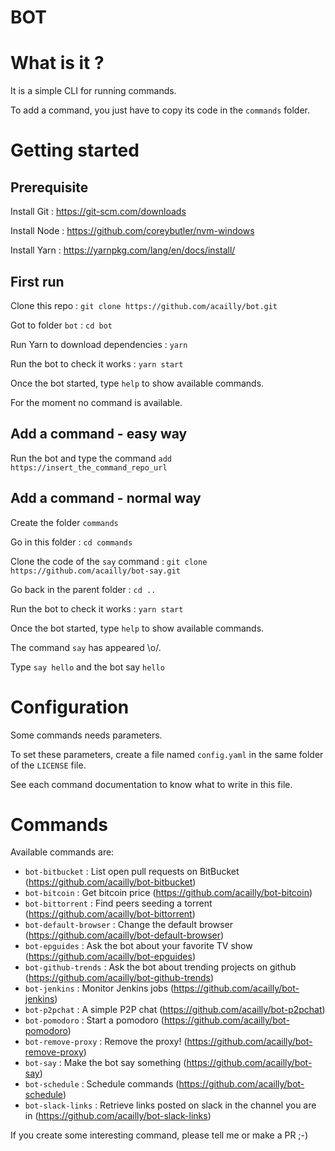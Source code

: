 # BOT

# What is it ?

It is a simple CLI for running commands.

To add a command, you just have to copy its code in the `commands` folder.

# Getting started

## Prerequisite

Install Git : https://git-scm.com/downloads

Install Node : https://github.com/coreybutler/nvm-windows

Install Yarn : https://yarnpkg.com/lang/en/docs/install/

## First run

Clone this repo : `git clone https://github.com/acailly/bot.git`

Got to folder `bot` : `cd bot`

Run Yarn to download dependencies : `yarn`

Run the bot to check it works : `yarn start`

Once the bot started, type `help` to show available commands.

For the moment no command is available.

## Add a command - easy way

Run the bot and type the command `add https://insert_the_command_repo_url`

## Add a command - normal way

Create the folder `commands`

Go in this folder : `cd commands`

Clone the code of the `say` command : `git clone https://github.com/acailly/bot-say.git`

Go back in the parent folder : `cd ..`

Run the bot to check it works : `yarn start`

Once the bot started, type `help` to show available commands.

The command `say` has appeared \o/.

Type `say hello` and the bot say `hello`

# Configuration

Some commands needs parameters.

To set these parameters, create a file named `config.yaml` in the same folder of the `LICENSE` file.

See each command documentation to know what to write in this file.

# Commands

Available commands are:

* `bot-bitbucket` : List open pull requests on BitBucket (https://github.com/acailly/bot-bitbucket)
* `bot-bitcoin` : Get bitcoin price (https://github.com/acailly/bot-bitcoin)
* `bot-bittorrent` : Find peers seeding a torrent (https://github.com/acailly/bot-bittorrent)
* `bot-default-browser` : Change the default browser (https://github.com/acailly/bot-default-browser)
* `bot-epguides` : Ask the bot about your favorite TV show (https://github.com/acailly/bot-epguides)
* `bot-github-trends` : Ask the bot about trending projects on github (https://github.com/acailly/bot-github-trends)
* `bot-jenkins` : Monitor Jenkins jobs (https://github.com/acailly/bot-jenkins)
* `bot-p2pchat` : A simple P2P chat (https://github.com/acailly/bot-p2pchat)
* `bot-pomodoro` : Start a pomodoro (https://github.com/acailly/bot-pomodoro)
* `bot-remove-proxy` : Remove the proxy! (https://github.com/acailly/bot-remove-proxy)
* `bot-say` : Make the bot say something (https://github.com/acailly/bot-say)
* `bot-schedule` : Schedule commands (https://github.com/acailly/bot-schedule)
* `bot-slack-links` : Retrieve links posted on slack in the channel you are in (https://github.com/acailly/bot-slack-links)

If you create some interesting command, please tell me or make a PR ;-)
